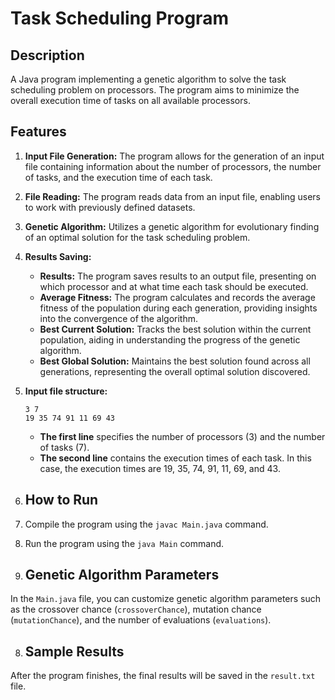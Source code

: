 # Task Scheduling Program

## Description

A Java program implementing a genetic algorithm to solve the task scheduling problem on processors. The program aims to minimize the overall execution time of tasks on all available processors.

## Features

1. **Input File Generation:** The program allows for the generation of an input file containing information about the number of processors, the number of tasks, and the execution time of each task.

2. **File Reading:** The program reads data from an input file, enabling users to work with previously defined datasets.

3. **Genetic Algorithm:** Utilizes a genetic algorithm for evolutionary finding of an optimal solution for the task scheduling problem.

4. **Results Saving:**
    - **Results:** The program saves results to an output file, presenting on which processor and at what time each task should be executed.
    - **Average Fitness:** The program calculates and records the average fitness of the population during each generation, providing insights into the convergence of the algorithm.
    - **Best Current Solution:** Tracks the best solution within the current population, aiding in understanding the progress of the genetic algorithm.
    - **Best Global Solution:** Maintains the best solution found across all generations, representing the overall optimal solution discovered.

5. **Input file structure:**

     ```plaintext
    3 7
    19 35 74 91 11 69 43
    ```  
    - **The first line** specifies the number of processors (3) and the number of tasks (7).
    - **The second line** contains the execution times of each task. In this case, the execution times are 19, 35, 74, 91, 11, 69, and 43.
    
7. ## How to Run

1. Compile the program using the `javac Main.java` command.
2. Run the program using the `java Main` command.

7. ## Genetic Algorithm Parameters

In the `Main.java` file, you can customize genetic algorithm parameters such as the crossover chance (`crossoverChance`), mutation chance (`mutationChance`), and the number of evaluations (`evaluations`).

8. ## Sample Results

After the program finishes, the final results will be saved in the `result.txt` file.

